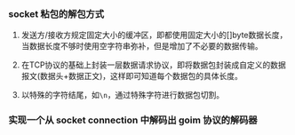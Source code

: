 ### socket 粘包的解包方式

1. 发送方/接收方规定固定大小的缓冲区，即都使用固定大小的[]byte数据长度，当数据长度不够时使用空字符串弥补，但是增加了不必要的数据传输。

2. 在TCP协议的基础上封装一层数据请求协议，即将数据包封装成自定义的数据报文(数据头+数据正文)，这样即可知道每个数据包的具体长度。

3. 以特殊的字符结尾，如`\n`，通过特殊字符进行数据包切割。

### 实现一个从 socket connection 中解码出 goim 协议的解码器